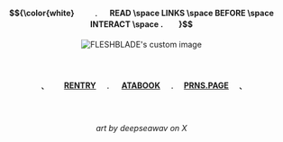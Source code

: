 <!-- level 1: simple bio and stats -->

<div align="center">
<h4 align="center"> $${\color{white} 　　﹒  　READ \space LINKS \space BEFORE \space INTERACT \space .　　}$$ </h3>


  <img src="https://media.discordapp.net/attachments/1255187963449704509/1356913959436812478/Khong_Co_Tieu_e442_20250402155110.png?ex=67ee4c1a&is=67ecfa9a&hm=0ac6237ee434b935b352bb483cbf667024bb209dcbefd154a89baa5575c5a8ab&=&format=webp&quality=lossless&width=912&height=552" alt="FLESHBLADE's custom image"/> 
</div>

　<h4 align="center">﹑　  　[RENTRY](https://rentry.co/cptmc)　﹒ 　[ATABOOK](https://cptmc.atabook.org/)　﹒　[PRNS.PAGE](https://pronouns.cc/@LINKEDGUT)　﹑</h3> 　</h3>

 
 <h6 align="center">art by deepseawav on X</h6>

###
